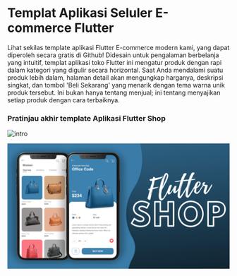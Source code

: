 # Templat Aplikasi Seluler E-commerce Flutter

Lihat sekilas template aplikasi Flutter E-commerce modern kami, yang dapat diperoleh secara gratis di Github! Didesain untuk pengalaman berbelanja yang intuitif, templat aplikasi toko Flutter ini mengatur produk dengan rapi dalam kategori yang digulir secara horizontal. Saat Anda mendalami suatu produk lebih dalam, halaman detail akan mengungkap harganya, deskripsi singkat, dan tombol 'Beli Sekarang' yang menarik dengan tema warna unik produk tersebut. Ini bukan hanya tentang menjual; ini tentang menyajikan setiap produk dengan cara terbaiknya.

### Pratinjau akhir template Aplikasi Flutter Shop

![intro](intro.gif)

![App UI](/ui.png)
